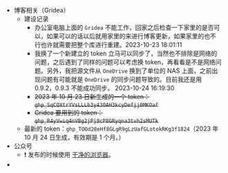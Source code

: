 - 博客相关（Gridea）
	- 建设记录
		- 办公室电脑上面的 `Gridea` 不能工作，回家之后检查一下家里的是否可以，如果可以的话以后就用家里的来进行博客更新，如果家里的也不行也许就需要把整个库进行重建。2023-10-23 18:01:11
		- 我换了一个新建立的 token 立马可以同步了，当然也不排除是网络的问题，之后遇到了同样的问题可以考虑换 token，再看看是不是网络问题。另外，我把源文件从 `OneDrive` 换到了单位的 NAS 上面，之前出现问题有可能就是 `OneDrive` 的同步问题导致的。目前我还是用 0.9.2，0.9.3 不能成功同步。 2023-10-24 16:19:30
		- ~~2023 年 10 月 23 日新生成的一个 token：`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`~~
		- ~~Gridea 要用到的 token：`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`~~
	- 最新的 token：`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`（2023 年 10 月 24 日生成，有效期是 1 个月。）
- 公众号
	- ❗ 发布的时候使用 [干净的浏览器](((652cae1c-98b6-40c3-8b46-705f68779249)))。
-